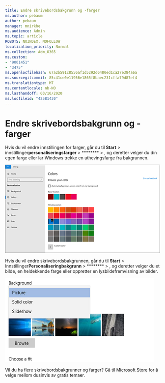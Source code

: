 ```yaml
---
title: Endre skrivebordsbakgrunn og -farger
ms.author: pebaum
author: pebaum
manager: mnirkhe
ms.audience: Admin
ms.topic: article
ROBOTS: NOINDEX, NOFOLLOW
localization_priority: Normal
ms.collection: Adm_O365
ms.custom:
- "9001451"
- "3475"
ms.openlocfilehash: 67a2b591c8556af1d5292d6480ed1ca27e384a6a
ms.sourcegitcommit: 85c41ce0e11956e1865f8baec231cffa79d87ef4
ms.translationtype: MT
ms.contentlocale: nb-NO
ms.lasthandoff: 03/10/2020
ms.locfileid: "42581430"
---
```

# <a name="change-your-desktop-background-and-colors"></a>Endre skrivebordsbakgrunn og -farger

Hvis du vil endre innstillingen for farger, går du til **Start** > innstillinger**personaliseringsfarger** > ******** > , og deretter velger du din egen farge eller lar Windows trekke en uthevingsfarge fra bakgrunnen.

![Tilpass fargene i Windows.](media/windows-personalization-colors.png)

Hvis du vil endre skrivebordsbakgrunnen, går du til **Start** > Innstillinger**Personaliseringbakgrunn** > ******** > , og deretter velger du et bilde, en heldekkende farge eller oppretter en lysbildefremvisning av bilder. 

![Endre skrivebordsbakgrunnen i Windows.](media/windows-desktop-background.png)

Vil du ha flere skrivebordsbakgrunner og farger? Gå til [Microsoft Store](https://www.microsoft.com/store/collections/windowsthemes) for å velge mellom dusinvis av gratis temaer.
